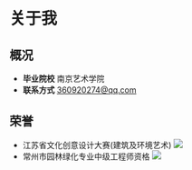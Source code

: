 <!--$layout: doc-->
<!--$lang: zh_CN-->
<!--$en_US: /English/README.html-->
<!--#Doc-->
<!--$background-image: Resources/asset-2405301417.jpg -->
<!--$color: #ffffff -->
# 关于我
<!--Doc#-->

<!--#Doc-->
## 概况 
 * **毕业院校** 南京艺术学院
 * **联系方式** 360920274@qq.com
 
## 荣誉

 * 江苏省文化创意设计大赛(建筑及环境艺术)
    ![](https://seedunk.com/badge/ydd-zjj-mc.svg)
 * 常州市园林绿化专业中级工程师资格
    ![](https://seedunk.com/badge/ydd-zj.svg)

 
